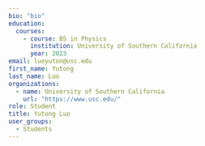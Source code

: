 ```yaml
---
bio: "bio"
education:
  courses:
    - course: BS in Physics
      institution: University of Southern California
      year: 2023
email: luoyuton@usc.edu
first_name: Yutong
last_name: Luo
organizations:
  - name: University of Southern California
    url: "https://www.usc.edu/"
role: Student
title: Yutong Luo
user_groups:
  - Students
---
```

